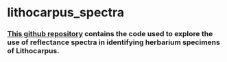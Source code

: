 # lithocarpus_spectra

<h3> <a href="https://github.com/bnetobradley/lithocarpus_spectra">This github repository</a> contains the code used to explore the use of reflectance spectra in identifying herbarium specimens of Lithocarpus.</h3>
